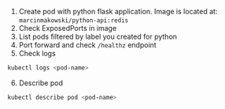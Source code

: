 
1. Create pod with python flask application. Image is located at: `marcinmakowski/python-api:redis`
2. Check ExposedPorts in image
3. List pods filtered by label you created for python
4. Port forward and check `/healthz` endpoint
5. Check logs

```sh
kubectl logs <pod-name>
```

6. Describe pod

```sh
kubectl describe pod <pod-name>
```